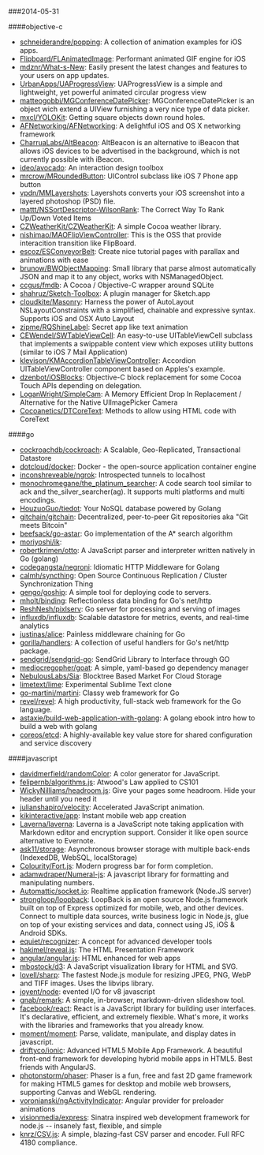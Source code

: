 ###2014-05-31

####objective-c
* [schneiderandre/popping](https://github.com/schneiderandre/popping): A collection of animation examples for iOS apps.
* [Flipboard/FLAnimatedImage](https://github.com/Flipboard/FLAnimatedImage): Performant animated GIF engine for iOS
* [mdznr/What-s-New](https://github.com/mdznr/What-s-New): Easily present the latest changes and features to your users on app updates.
* [UrbanApps/UAProgressView](https://github.com/UrbanApps/UAProgressView): UAProgressView is a simple and lightweight, yet powerful animated circular progress view
* [matteogobbi/MGConferenceDatePicker](https://github.com/matteogobbi/MGConferenceDatePicker): MGConferenceDatePicker is an object wich extend a UIView furnishing a very nice type of data picker.
* [mxcl/YOLOKit](https://github.com/mxcl/YOLOKit): Getting square objects down round holes.
* [AFNetworking/AFNetworking](https://github.com/AFNetworking/AFNetworking): A delightful iOS and OS X networking framework
* [CharruaLabs/AltBeacon](https://github.com/CharruaLabs/AltBeacon): AltBeacon is an alternative to iBeacon that allows iOS devices to be advertised in the background, which is not currently possible with iBeacon.
* [ideo/avocado](https://github.com/ideo/avocado): An interaction design toolbox
* [mrcrow/MRoundedButton](https://github.com/mrcrow/MRoundedButton): UIControl subclass like iOS 7 Phone app button
* [vpdn/MMLayershots](https://github.com/vpdn/MMLayershots): Layershots converts your iOS screenshot into a layered photoshop (PSD) file.
* [mattt/NSSortDescriptor-WilsonRank](https://github.com/mattt/NSSortDescriptor-WilsonRank): The Correct Way To Rank Up/Down Voted Items
* [CZWeatherKit/CZWeatherKit](https://github.com/CZWeatherKit/CZWeatherKit): A simple Cocoa weather library.
* [nishimao/MAOFlipViewController](https://github.com/nishimao/MAOFlipViewController): This is the OSS that provide interacition transition like FlipBoard.
* [escoz/ESConveyorBelt](https://github.com/escoz/ESConveyorBelt): Create nice tutorial pages with parallax and animations with ease
* [brunow/BWObjectMapping](https://github.com/brunow/BWObjectMapping): Small library that parse almost automatically JSON and map it to any object, works with NSManagedObject.
* [ccgus/fmdb](https://github.com/ccgus/fmdb): A Cocoa / Objective-C wrapper around SQLite
* [shahruz/Sketch-Toolbox](https://github.com/shahruz/Sketch-Toolbox): A plugin manager for Sketch.app
* [cloudkite/Masonry](https://github.com/cloudkite/Masonry): Harness the power of AutoLayout NSLayoutConstraints with a simplified, chainable and expressive syntax. Supports iOS and OSX Auto Layout
* [zipme/RQShineLabel](https://github.com/zipme/RQShineLabel): Secret app like text animation
* [CEWendel/SWTableViewCell](https://github.com/CEWendel/SWTableViewCell): An easy-to-use UITableViewCell subclass that implements a swippable content view which exposes utility buttons (similar to iOS 7 Mail Application)
* [klevison/KMAccordionTableViewController](https://github.com/klevison/KMAccordionTableViewController): Accordion UITableViewController component based on Apples's example.
* [dzenbot/iOSBlocks](https://github.com/dzenbot/iOSBlocks): Objective-C block replacement for some Cocoa Touch APIs depending on delegation.
* [LoganWright/SimpleCam](https://github.com/LoganWright/SimpleCam): A Memory Efficient Drop In Replacement / Alternative for the Native UIImagePicker Camera
* [Cocoanetics/DTCoreText](https://github.com/Cocoanetics/DTCoreText): Methods to allow using HTML code with CoreText

####go
* [cockroachdb/cockroach](https://github.com/cockroachdb/cockroach): A Scalable, Geo-Replicated, Transactional Datastore
* [dotcloud/docker](https://github.com/dotcloud/docker): Docker - the open-source application container engine
* [inconshreveable/ngrok](https://github.com/inconshreveable/ngrok): Introspected tunnels to localhost
* [monochromegane/the_platinum_searcher](https://github.com/monochromegane/the_platinum_searcher): A code search tool similar to ack and the_silver_searcher(ag). It supports multi platforms and multi encodings.
* [HouzuoGuo/tiedot](https://github.com/HouzuoGuo/tiedot): Your NoSQL database powered by Golang
* [gitchain/gitchain](https://github.com/gitchain/gitchain): Decentralized, peer-to-peer Git repositories aka "Git meets Bitcoin"
* [beefsack/go-astar](https://github.com/beefsack/go-astar): Go implementation of the A* search algorithm
* [moriyoshi/ik](https://github.com/moriyoshi/ik): 
* [robertkrimen/otto](https://github.com/robertkrimen/otto): A JavaScript parser and interpreter written natively in Go (golang)
* [codegangsta/negroni](https://github.com/codegangsta/negroni): Idiomatic HTTP Middleware for Golang
* [calmh/syncthing](https://github.com/calmh/syncthing): Open Source Continuous Replication / Cluster Synchronization Thing
* [gengo/goship](https://github.com/gengo/goship): A simple tool for deploying code to servers.
* [mholt/binding](https://github.com/mholt/binding): Reflectionless data binding for Go's net/http
* [ReshNesh/pixlserv](https://github.com/ReshNesh/pixlserv): Go server for processing and serving of images
* [influxdb/influxdb](https://github.com/influxdb/influxdb): Scalable datastore for metrics, events, and real-time analytics
* [justinas/alice](https://github.com/justinas/alice): Painless middleware chaining for Go
* [gorilla/handlers](https://github.com/gorilla/handlers): A collection of useful handlers for Go's net/http package.
* [sendgrid/sendgrid-go](https://github.com/sendgrid/sendgrid-go): SendGrid Library to Interface through GO
* [mediocregopher/goat](https://github.com/mediocregopher/goat): A simple, yaml-based go dependency manager
* [NebulousLabs/Sia](https://github.com/NebulousLabs/Sia): Blocktree Based Market For Cloud Storage
* [limetext/lime](https://github.com/limetext/lime): Experimental Sublime Text clone
* [go-martini/martini](https://github.com/go-martini/martini): Classy web framework for Go
* [revel/revel](https://github.com/revel/revel): A high productivity, full-stack web framework for the Go language.
* [astaxie/build-web-application-with-golang](https://github.com/astaxie/build-web-application-with-golang): A golang ebook intro how to build a web with golang
* [coreos/etcd](https://github.com/coreos/etcd): A highly-available key value store for shared configuration and service discovery

####javascript
* [davidmerfield/randomColor](https://github.com/davidmerfield/randomColor): A color generator for JavaScript.
* [felipernb/algorithms.js](https://github.com/felipernb/algorithms.js): Atwood's Law applied to CS101
* [WickyNilliams/headroom.js](https://github.com/WickyNilliams/headroom.js): Give your pages some headroom. Hide your header until you need it
* [julianshapiro/velocity](https://github.com/julianshapiro/velocity): Accelerated JavaScript animation.
* [kikinteractive/app](https://github.com/kikinteractive/app): Instant mobile web app creation
* [Laverna/laverna](https://github.com/Laverna/laverna): Laverna is a JavaScript note taking application with Markdown editor and encryption support. Consider it like open source alternative to Evernote.
* [ask11/storage](https://github.com/ask11/storage): Asynchronous browser storage with multiple back-ends (IndexedDB, WebSQL, localStorage)
* [Colourity/Fort.js](https://github.com/Colourity/Fort.js): Modern progress bar for form completion. 
* [adamwdraper/Numeral-js](https://github.com/adamwdraper/Numeral-js): A javascript library for formatting and manipulating numbers.
* [Automattic/socket.io](https://github.com/Automattic/socket.io): Realtime application framework (Node.JS server)
* [strongloop/loopback](https://github.com/strongloop/loopback): LoopBack is an open source Node.js framework built on top of Express optimized for mobile, web, and other devices. Connect to multiple data sources, write business logic in Node.js, glue on top of your existing services and data, connect using JS, iOS & Android SDKs.
* [equiet/recognizer](https://github.com/equiet/recognizer): A concept for advanced developer tools
* [hakimel/reveal.js](https://github.com/hakimel/reveal.js): The HTML Presentation Framework
* [angular/angular.js](https://github.com/angular/angular.js): HTML enhanced for web apps
* [mbostock/d3](https://github.com/mbostock/d3): A JavaScript visualization library for HTML and SVG.
* [lovell/sharp](https://github.com/lovell/sharp): The fastest Node.js module for resizing JPEG, PNG, WebP and TIFF images. Uses the libvips library.
* [joyent/node](https://github.com/joyent/node): evented I/O for v8 javascript
* [gnab/remark](https://github.com/gnab/remark): A simple, in-browser, markdown-driven slideshow tool.
* [facebook/react](https://github.com/facebook/react): React is a JavaScript library for building user interfaces. It's declarative, efficient, and extremely flexible. What's more, it works with the libraries and frameworks that you already know.
* [moment/moment](https://github.com/moment/moment): Parse, validate, manipulate, and display dates in javascript.
* [driftyco/ionic](https://github.com/driftyco/ionic): Advanced HTML5 Mobile App Framework. A beautiful front-end framework for developing hybrid mobile apps in HTML5. Best friends with AngularJS.
* [photonstorm/phaser](https://github.com/photonstorm/phaser): Phaser is a fun, free and fast 2D game framework for making HTML5 games for desktop and mobile web browsers, supporting Canvas and WebGL rendering.
* [voronianski/ngActivityIndicator](https://github.com/voronianski/ngActivityIndicator): Angular provider for preloader animations
* [visionmedia/express](https://github.com/visionmedia/express): Sinatra inspired web development framework for node.js -- insanely fast, flexible, and simple
* [knrz/CSV.js](https://github.com/knrz/CSV.js): A simple, blazing-fast CSV parser and encoder. Full RFC 4180 compliance.
